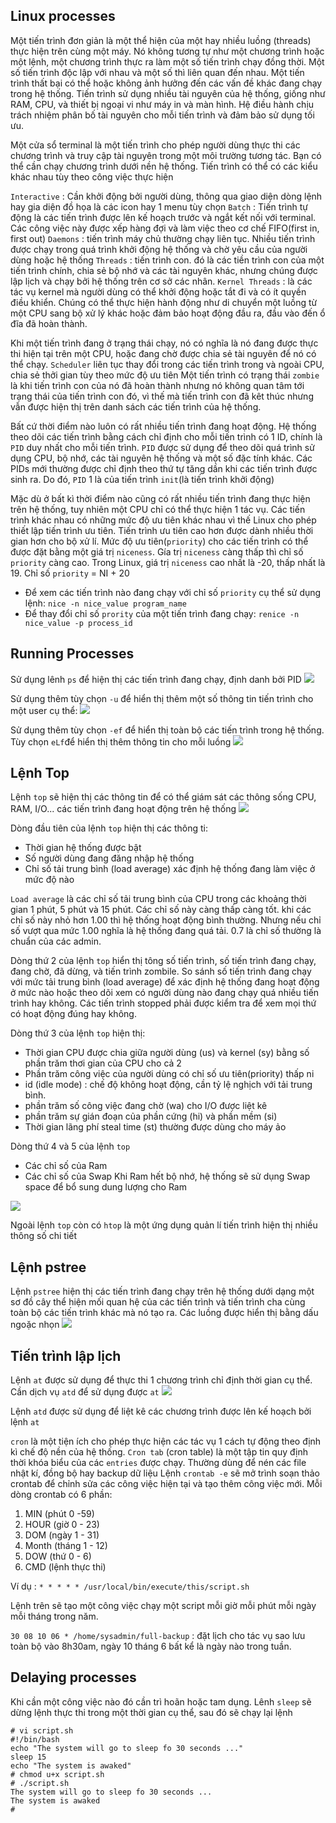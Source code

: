 ## Linux processes
Một tiến trình đơn giản là một thể hiện của một hay nhiều luồng (threads) thực hiện trên cùng một máy. Nó không tương tự 
như một chương trình hoặc một lệnh, một chương trình thực ra làm một số tiến trình chạy đồng thời. Một số tiến trình độc lập
với nhau và một số thì liên quan đến nhau. Một tiến trình thất bại có thể hoặc không ảnh hưởng đến các vấn đề khác đang chạy trong hệ thống.
Tiến trình sử dụng nhiều tài nguyên của hệ thống, giống như RAM, CPU, và thiết bị ngoại vi như máy in và màn hình.
Hệ điều hành chịu trách nhiệm phân bố tài nguyên cho mỗi tiến trình và đảm bảo sử dụng tối ưu.

Một cửa sổ terminal là một tiến trình cho phép người dùng thực thi các chương trình và truy cập tài nguyên trong một môi trường
tương tác. Bạn có thể cần chạy chương trình dưới nền hệ thống. Tiến trình có thể có các kiểu khác nhau tùy theo công việc thực hiện

`Interactive` : Cần khởi động bởi người dùng, thông qua giao diện dòng lệnh hay gia diện đồ họa là các icon hay 1 menu tùy chọn
`Batch` : Tiến trình tự động là các tiến trình được lên kế hoạch trước và ngắt kết nối với terminal. Các công việc này được xếp hàng đợi
và làm việc theo cơ chế FIFO(first in, first out)
`Daemons` :  tiến trình máy chủ thường chạy liên tục. Nhiều tiến trình được chạy trong quá trình khởi động hệ thống và chờ yêu cầu của người dùng
hoặc hệ thống
`Threads` :  tiến trình con. đó là các tiền trình con của một tiến trình chính, chia sẻ bộ nhớ và các tài nguyên khác, nhưng chúng được
lập lịch và chạy bởi hệ thống trên cơ sở các nhân.
`Kernel Threads` : là các tác vụ kernel mà người dùng có thể khởi động hoặc tắt đi và có ít quyền điều khiển. Chúng có thể 
thực hiện hành động như di chuyển một luồng từ một CPU sang bộ xử lý khác hoặc đảm bảo hoạt động đầu ra, đầu vào đến ổ đĩa đã hoàn thành.

Khi một tiến trình đang ở trạng thái chạy, nó có nghĩa là nó đang được thực thi hiện tại trên một CPU, hoặc đang chờ được chia sẻ tài nguyên để nó có thể chạy.
`Scheduler` liên tục thay đổi trong các tiến trình trong và ngoài CPU, chia sẻ thởi gian tùy theo mức độ ưu tiên
Một tiến trình có trạng thái `zombie` là khi tiến trình con của nó đã hoàn thành nhưng nó không quan tâm tới trạng thái của tiến trình con đó, vì thế mà
tiến trình con đã kêt thúc nhưng vẫn được hiện thị trên danh sách các tiến trình của hệ thống.

Bất cứ thời điểm nào luôn có rất nhiều tiến trình đang hoạt động. Hệ thống theo dõi các tiến trình bằng cách chỉ định cho mỗi tiến trình
có 1 ID, chính là `PID` duy nhất cho mỗi tiến trình. `PID` được sử dụng để theo dõi quá trình sử dụng CPU, bộ nhớ, các tài nguyên hệ thống và
một số đặc tính khác. Các PIDs mới thường được chỉ định theo thứ tự tăng dần khi các tiến trình được sinh ra.
Do đó, `PID` 1 là của tiến trình `init`(là tiến trình khởi động)

Mặc dù ở bất kì thời điểm nào cũng có rất nhiều tiến trình đang thực hiện trên hệ thống, tuy nhiên một CPU chỉ có thể thực hiện 1 tác vụ. Các tiến trình khác nhau
có những mức độ ưu tiên khác nhau vì thế Linux cho phép thiết lập tiến trình ưu tiên. Tiến trình ưu tiên cao hơn được dành nhiều thời gian hơn cho bộ xử lí. 
Mức độ ưu tiên(`priority`) cho các tiến trình có thể được đặt bằng một giá trị `niceness`. Gía trị `niceness` càng thấp thì chỉ số `priority` càng cao.
Trong Linux, giá trị `niceness` cao nhất là -20, thấp nhất là 19. Chỉ số `priority` = NI + 20
- Để xem các tiến trình nào đang chạy với chỉ số `priority` cụ thể sử dụng lệnh: `nice -n nice_value program_name`
- Để thay đổi chỉ số `prority` của một tiến trình đang chạy: `renice -n nice_value -p process_id`

## Running Processes

Sử dụng lênh `ps` để hiện thị các tiến trình đang chạy, định danh bởi PID
<img src="https://scontent.fsgn2-2.fna.fbcdn.net/v/t1.0-9/26196233_1801905566548097_6003955833707644079_n.jpg?oh=92e57153b9aea83374b2013b9c08fb51&oe=5AF9E6B9">

Sử dụng thêm tùy chọn `-u` để hiển thị thêm một số thông tin tiến trình cho một user cụ thể:
<img src="https://scontent.fsgn2-2.fna.fbcdn.net/v/t1.0-9/26165656_1801905573214763_3319100103814439551_n.jpg?oh=cd08af4773918e7f1915a024381b6830&oe=5AB7ADEA">

Sử dụng thêm tùy chọn `-ef` để hiển thị toàn bộ các tiến trình trong hệ thống. Tùy chọn `eLf`để hiển thị thêm thông tin cho mỗi luồng
<img src="https://scontent.fsgn2-2.fna.fbcdn.net/v/t1.0-9/26168824_1801905629881424_3539951666219942977_n.jpg?oh=e66a5748f3e325e44827319c8b1efc08&oe=5AF90756">

## Lệnh Top

Lệnh `top` sẽ hiện thị các thông tin để có thể giám sát các thông sống CPU, RAM, I/O... các tiến trình đang hoạt động trên hệ thống
<img src="https://scontent.fsgn2-2.fna.fbcdn.net/v/t1.0-9/26046975_1801905626548091_3715333480247958752_n.jpg?oh=7f9e8f52206b51dd6ade408726160bf7&oe=5AB61BA9">

Dòng đầu tiên của lệnh `top` hiện thị các thông ti: 
- Thời gian hệ thống được bật
- Số người dùng đang đăng nhập hệ thống
- Chỉ số tải trung bình (load average) xác định hệ thống đang làm việc ở mức độ nào

`Load average` là các chỉ số tải trung bình của CPU trong các khoảng thời gian 1 phút, 5 phút và 15 phút. Các chỉ số này càng thấp càng tốt.
khi các chỉ số này nhỏ hơn 1.00 thì hệ thống hoạt động bình thường. Nhưng nếu chỉ số vượt qua mức 1.00 nghĩa là hệ thống đang quá tải. 0.7 là chỉ số thường
là chuẩn của các admin.

Dòng thứ 2 của lệnh `top` hiển thị tông số tiến trình, số tiến trình đang chạy, đang chờ, đã dừng, và tiến trình zombile.
So sánh số tiến trình đang chạy với mức tải trung bình (load average) để xác định hệ thống đang hoạt động ở mức nào hoặc
theo dõi xem có người dùng nào đang chạy quá nhiều tiến trình hay không. Các tiến trình stopped phải được kiểm tra để xem mọi thứ có
hoạt động đúng hay không.

Dòng thứ 3 của lệnh `top`  hiện thị:
- Thời gian CPU được chia giữa người dùng (us) và kernel (sy) bằng số phần trăm thơi gian của CPU cho cả 2
- Phần trăm công việc của người dùng có chỉ số ưu tiên(priority) thấp ni
- id (idle mode) :  chế độ không hoạt động, cần tỷ lệ nghịch với tải trung bình.
- phần trăm số công việc đang chờ (wa) cho I/O được liệt kê
- phần trăm sự gián đoạn của phần cứng (hi) và phần mềm (si)
- Thời gian lãng phí steal time (st) thường được dùng cho máy ảo

Dòng thứ 4 và 5 của lệnh `top`
- Các chỉ số của Ram
- Các chỉ số của Swap
Khi Ram hết bộ nhớ, hệ thống sẽ sử dụng Swap space để bổ sung dung lượng cho Ram
<img src="https://scontent.fsgn2-2.fna.fbcdn.net/v/t1.0-9/26113890_1801905686548085_6084237662807530764_n.jpg?oh=79d5c807f6b6be5b471f6e8041fe6f78&oe=5AFE5CCF">

Ngoài lệnh `top` còn có `htop` là một ứng dụng quản lí tiến trình hiện thị nhiều thông số chi tiết


## Lệnh pstree
Lệnh `pstree` hiện thị các tiến trình đang chạy trên hệ thống dưới dạng một sơ đồ cây thể hiện mối quan hệ của các tiến trình và tiến trình 
cha cùng toàn bộ các tiến trình khác mà nó tạo ra. Các luồng được hiển thị bằng dấu ngoặc nhọn
<img src="https://scontent.fsgn2-2.fna.fbcdn.net/v/t1.0-9/26001169_1801905636548090_5389344434218446554_n.jpg?oh=3fce98e98cbc3a2fe07ec5841da2f201&oe=5AF41D6C">

## Tiến trình lập lịch
Lệnh `at` được sử dụng để thực thi 1 chương trình chỉ định thời gian cụ thể. Cần dịch vụ `atd` để sử dụng được `at`
<img src="https://scontent.fsgn2-2.fna.fbcdn.net/v/t1.0-9/26111963_1801905679881419_4698445091317167732_n.jpg?oh=24ac3e94e8351852336f05df6d4aa6b1&oe=5ABF7F35">

Lệnh `atd` được sử dụng để liệt kê các chương trình được lên kế hoạch bởi lệnh `at`

`cron` là một tiện ích cho phép thực hiện các tác vụ 1 cách tự động theo định kì chế độ nền của hệ thống. `Cron tab` 
(cron table) là một tập tin quy định thời khóa biểu của các `entries` được chạy.
Thường dùng để nén các file nhật kí, đồng bộ hay backup dữ liệu
Lệnh `crontab -e` sẽ mở trình soạn thảo crontab để chỉnh sửa các công việc hiện tại và tạo thêm công việc mới.
Mỗi dòng crontab có 6 phần:
1. MIN (phút 0 -59)
2. HOUR (giờ 0 - 23)
3. DOM (ngày 1 - 31)
4. Month (tháng 1 - 12)
5. DOW (thứ 0 - 6)
6. CMD (lệnh thực thi)

Ví dụ : `* * * * * /usr/local/bin/execute/this/script.sh`

Lệnh trên sẽ tạo một công việc chạy một script mỗi giờ mỗi phút mỗi ngày mỗi tháng trong năm.

`30 08 10 06 * /home/sysadmin/full-backup` : đặt lịch cho tác vụ sao lưu toàn bộ vào 8h30am, ngày 10 tháng 6 bất kể là ngày nào trong tuần.

## Delaying processes

Khi cần một công việc nào đó cần trì hoãn hoặc tam dụng.
Lênh `sleep` sẽ dừng lệnh thực thi trong một thời gian cụ thể, sau đó sẽ chạy lại lệnh
```
# vi script.sh
#!/bin/bash
echo "The system will go to sleep fo 30 seconds ..."
sleep 15
echo "The system is awaked"
# chmod u+x script.sh
# ./script.sh
The system will go to sleep fo 30 seconds ...
The system is awaked
#	
```